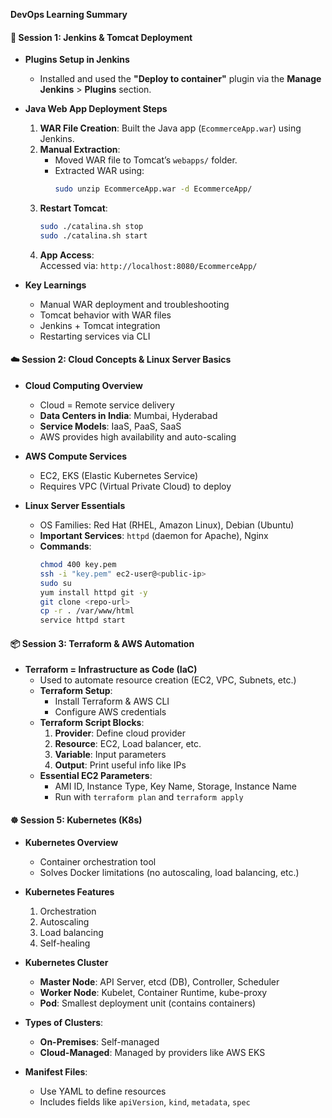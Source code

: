 
**DevOps Learning Summary**

#### **🔧 Session 1: Jenkins & Tomcat Deployment**
- **Plugins Setup in Jenkins**
  - Installed and used the **"Deploy to container"** plugin via the **Manage Jenkins** > **Plugins** section.

- **Java Web App Deployment Steps**
  1. **WAR File Creation**: Built the Java app (`EcommerceApp.war`) using Jenkins.
  2. **Manual Extraction**:
     - Moved WAR file to Tomcat’s `webapps/` folder.
     - Extracted WAR using:  
       ```bash
       sudo unzip EcommerceApp.war -d EcommerceApp/
       ```
  3. **Restart Tomcat**:  
     ```bash
     sudo ./catalina.sh stop  
     sudo ./catalina.sh start
     ```
  4. **App Access**:  
     Accessed via: `http://localhost:8080/EcommerceApp/`

- **Key Learnings**
  - Manual WAR deployment and troubleshooting
  - Tomcat behavior with WAR files
  - Jenkins + Tomcat integration
  - Restarting services via CLI

#### **☁️ Session 2: Cloud Concepts & Linux Server Basics**
- **Cloud Computing Overview**
  - Cloud = Remote service delivery
  - **Data Centers in India**: Mumbai, Hyderabad
  - **Service Models**: IaaS, PaaS, SaaS
  - AWS provides high availability and auto-scaling

- **AWS Compute Services**
  - EC2, EKS (Elastic Kubernetes Service)
  - Requires VPC (Virtual Private Cloud) to deploy

- **Linux Server Essentials**
  - OS Families: Red Hat (RHEL, Amazon Linux), Debian (Ubuntu)
  - **Important Services**: `httpd` (daemon for Apache), Nginx
  - **Commands**:
    ```bash
    chmod 400 key.pem  
    ssh -i "key.pem" ec2-user@<public-ip>  
    sudo su  
    yum install httpd git -y  
    git clone <repo-url>  
    cp -r . /var/www/html  
    service httpd start  
    ```

#### **📦 Session 3: Terraform & AWS Automation**
- **Terraform = Infrastructure as Code (IaC)**
  - Used to automate resource creation (EC2, VPC, Subnets, etc.)
  - **Terraform Setup**:
    - Install Terraform & AWS CLI
    - Configure AWS credentials
  - **Terraform Script Blocks**:
    1. **Provider**: Define cloud provider
    2. **Resource**: EC2, Load balancer, etc.
    3. **Variable**: Input parameters
    4. **Output**: Print useful info like IPs
  - **Essential EC2 Parameters**:
    - AMI ID, Instance Type, Key Name, Storage, Instance Name
    - Run with `terraform plan` and `terraform apply`


#### **☸️ Session 5: Kubernetes (K8s)**
- **Kubernetes Overview**
  - Container orchestration tool
  - Solves Docker limitations (no autoscaling, load balancing, etc.)

- **Kubernetes Features**
  1. Orchestration
  2. Autoscaling
  3. Load balancing
  4. Self-healing

- **Kubernetes Cluster**
  - **Master Node**: API Server, etcd (DB), Controller, Scheduler
  - **Worker Node**: Kubelet, Container Runtime, kube-proxy
  - **Pod**: Smallest deployment unit (contains containers)

- **Types of Clusters**:
  - **On-Premises**: Self-managed
  - **Cloud-Managed**: Managed by providers like AWS EKS

- **Manifest Files**:
  - Use YAML to define resources
  - Includes fields like `apiVersion`, `kind`, `metadata`, `spec`
